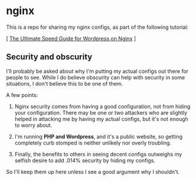nginx
=====

This is a repo for sharing my nginx configs, as part of the following tutorial:

[ [The Ultimate Speed Guide for Wordpress on Nginx](http://danielmiessler.com/blog/ultimate-speed-wordpress-nginx/ "nginx-speed") ]

## Security and obscurity

I'll probably be asked about why I'm putting my actual configs out there for people to see. While I do believe obscurity can help with security in some situations, I don't believe this to be one of them.

A few points:

1. Nginx security comes from having a good configuration, not from hiding your configuration. There may be one or two attackers who are slightly helped in attacking me by having my actual configs, but it's not enough to worry about.

2. I'm running **PHP and Wordpress**, and it's a public website, so getting completely curb stomped is neither unlikely nor overly troubling.

3. Finally, the benefits to others in seeing decent configs outweighs my selfish desire to add .014% security by hiding my configs.

So I'll keep them up here unless I see a good argument why I shouldn't.
